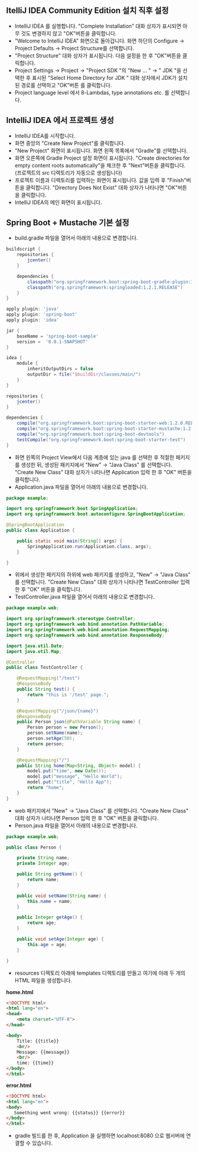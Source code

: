 ## ItelliJ IDEA Community Edition 설치 직후 설정

* IntelliJ IDEA 를 실행합니다. "Complete Installation" 대화 상자가 표시되면 아무 것도 변경하지 않고 "OK"버튼을 클릭합니다.
* "Welcome to IntelliJ IDEA" 화면으로 돌아갑니다. 화면 하단의 Configure -> Project Defaults -> Project Structure를 선택합니다.
* "Project Structure" 대화 상자가 표시됩니다. 다음 설정을 한 후 "OK"버튼을 클릭합니다.
* Project Settings -> Project -> "Project SDK "의 "New ... " -> " JDK "을 선택한 후 표시된 "Select Home Directory for JDK " 대화 상자에서 JDK가 설치된 경로를 선택하고 "OK"버튼 를 클릭합니다.
* Project language level 에서 8-Lambdas, type annotations etc. 를 선택합니다.


## IntelliJ IDEA 에서 프로젝트 생성

* IntelliJ IDEA를 시작합니다.
* 화면 중앙의 "Create New Project"를 클릭합니다.
* "New Project" 화면이 표시됩니다. 화면 왼쪽 목록에서 "Gradle"를 선택합니다.
* 화면 오른쪽에 Gradle Project 설정 화면이 표시됩니다. "Create directories for empty content roots automatically"을 체크한 후 "Next"버튼을 클릭합니다. (프로젝트의 src 디렉토리가 자동으로 생성됩니다)
* 프로젝트 이름과 디렉토리를 입력하는 화면이 표시됩니다. 값을 입력 후 "Finish"버튼을 클릭합니다. "Directory Does Not Exist" 대화 상자가 나타나면 "OK"버튼을 클릭합니다.
* IntelliJ IDEA의 메인 화면이 표시됩니다.

## Spring Boot + Mustache 기본 설정

* build.gradle 파일을 열어서 아래의 내용으로 변경합니다.
```gradle
buildscript {
    repositories {
        jcenter()
    }

    dependencies {
        classpath("org.springframework.boot:spring-boot-gradle-plugin:1.2.0.RELEASE")
        classpath("org.springframework:springloaded:1.2.1.RELEASE")
    }
}

apply plugin: 'java'
apply plugin: 'spring-boot'
apply plugin: 'idea'

jar {
    baseName = 'spring-boot-sample'
    version =  '0.0.1-SNAPSHOT'
}

idea {
    module {
        inheritOutputDirs = false
        outputDir = file("$buildDir/classes/main/")
    }
}

repositories {
    jcenter()
}

dependencies {
    compile("org.springframework.boot:spring-boot-starter-web:1.2.0.RELEASE")
    compile("org.springframework.boot:spring-boot-starter-mustache:1.2.5.RELEASE")
    compile("org.springframework.boot:spring-boot-devtools")
    testCompile("org.springframework.boot:spring-boot-starter-test")
}
```
* 화면 왼쪽의 Project View에서 다음 계층에 있는 java 를 선택한 후 적절한 패키지를 생성한 뒤, 생성된 패키지에서 "New" -> "Java Class" 를 선택합니다. "Create New Class" 대화 상자가 나타나면 Application 입력 한 후 "OK" 버튼을 클릭합니다.
* Application.java 파일을 열어서 아래의 내용으로 변경합니다.
```java
package example;

import org.springframework.boot.SpringApplication;
import org.springframework.boot.autoconfigure.SpringBootApplication;

@SpringBootApplication
public class Application {

    public static void main(String[] args) {
        SpringApplication.run(Application.class, args);
    }

}
```
* 위에서 생성한 패키지의 하위에 web 패키지를 생성하고, "New" -> "Java Class" 를 선택합니다. "Create New Class" 대화 상자가 나타나면 TestController 입력 한 후 "OK" 버튼을 클릭합니다.
* TestController.java 파일을 열어서 아래의 내용으로 변경합니다.
```java
package example.web;

import org.springframework.stereotype.Controller;
import org.springframework.web.bind.annotation.PathVariable;
import org.springframework.web.bind.annotation.RequestMapping;
import org.springframework.web.bind.annotation.ResponseBody;

import java.util.Date;
import java.util.Map;

@Controller
public class TestController {

    @RequestMapping("/test")
    @ResponseBody
    public String test() {
        return "this is '/test' page.";
    }

    @RequestMapping("/json/{name}")
    @ResponseBody
    public Person json(@PathVariable String name) {
        Person person = new Person();
        person.setName(name);
        person.setAge(50);
        return person;
    }

    @RequestMapping("/")
    public String home(Map<String, Object> model) {
        model.put("time", new Date());
        model.put("message", "Hello World");
        model.put("title", "Hello App");
        return "home";
    }
}
```
* web 패키지에서 "New" -> "Java Class" 를 선택합니다. "Create New Class" 대화 상자가 나타나면 Person 입력 한 후 "OK" 버튼을 클릭합니다.
* Person.java 파일을 열어서 아래의 내용으로 변경합니다.
```java
package example.web;

public class Person {

    private String name;
    private Integer age;

    public String getName() {
        return name;
    }

    public void setName(String name) {
        this.name = name;
    }

    public Integer getAge() {
        return age;
    }

    public void setAge(Integer age) {
        this.age = age;
    }

}
```
* resources 디렉토리 아래에 templates 디렉토리를 만들고 여기에 아래 두 개의 HTML 파일을 생성합니다.

**home.html**
```html
<!DOCTYPE html>
<html lang="en">
<head>
    <meta charset="UTF-8">
</head>

<body>
    Title: {{title}}
    <br/>
    Message: {{message}}
    <br/>
    time: {{time}}
</body>
</html>
```

**error.html**
```html
<!DOCTYPE html>
<html lang="en">
<body>
   Something went wrong: {{status}} {{error}}
</body>
</html>
```
* gradle 빌드를 한 후, Application 을 실행하면 localhost:8080 으로 웹서버에 연결할 수 있습니다.
